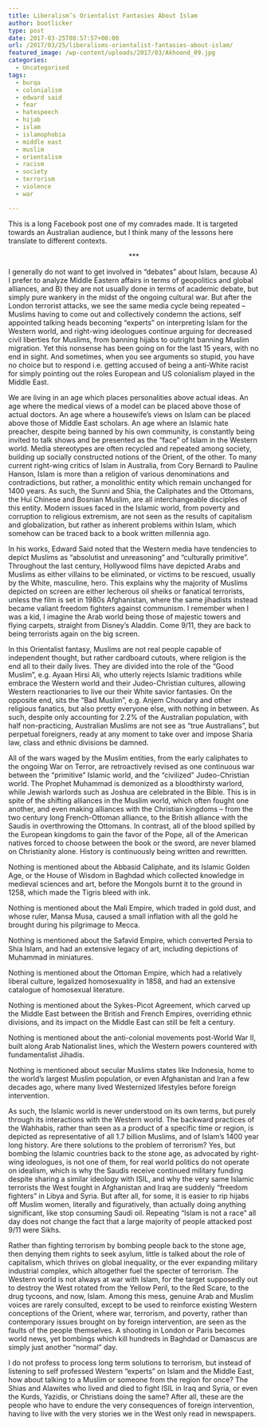 ```yaml
---
title: Liberalism’s Orientalist Fantasies About Islam
author: bootlicker
type: post
date: 2017-03-25T08:57:57+00:00
url: /2017/03/25/liberalisms-orientalist-fantasies-about-islam/
featured_image: /wp-content/uploads/2017/03/Akhoond_09.jpg
categories:
  - Uncategorised
tags:
  - burqa
  - colonialism
  - edward said
  - fear
  - hatespeech
  - hijab
  - islam
  - islamophobia
  - middle east
  - muslim
  - orientalism
  - racism
  - society
  - terrorism
  - violence
  - war

---
```

This is a long Facebook post one of my comrades made. It is targeted towards an Australian audience, but I think many of the lessons here translate to different contexts.

<p style="text-align: center;">
  ***
</p>

I generally do not want to get involved in &#8220;debates&#8221; about Islam, because A) I prefer to analyze Middle Eastern affairs in terms of geopolitics and global alliances, and B) they are not usually done in terms of academic debate, but simply pure wankery in the midst of the ongoing cultural war. But after the London terrorist attacks, we see the same media cycle being repeated &#8211; Muslims having to come out and collectively condemn the actions, self appointed talking heads becoming &#8220;experts&#8221; on interpreting Islam for the Western world, and right-wing ideologues continue arguing for decreased civil liberties for Muslims, from banning hijabs to outright banning Muslim migration. Yet this nonsense has been going on for the last 15 years, with no end in sight. And sometimes, when you see arguments so stupid, you have no choice but to respond i.e. getting accused of being a anti-White racist for simply pointing out the roles European and US colonialism played in the Middle East.

We are living in an age which places personalities above actual ideas. An age where the medical views of a model can be placed above those of actual doctors. An age where a housewife&#8217;s views on Islam can be placed above those of Middle East scholars. An age where an Islamic hate preacher, despite being banned by his own community, is constantly being invited to talk shows and be presented as the &#8220;face&#8221; of Islam in the Western world. Media stereotypes are often recycled and repeated among society, building up socially constructed notions of the Orient, of the other. To many current right-wing critics of Islam in Australia, from Cory Bernardi to Pauline Hanson, Islam is more than a religion of various denominations and contradictions, but rather, a monolithic entity which remain unchanged for 1400 years. As such, the Sunni and Shia, the Caliphates and the Ottomans, the Hui Chinese and Bosnian Muslim, are all interchangeable disciples of this entity. Modern issues faced in the Islamic world, from poverty and corruption to religious extremism, are not seen as the results of capitalism and globalization, but rather as inherent problems within Islam, which somehow can be traced back to a book written millennia ago.

In his works, Edward Said noted that the Western media have tendencies to depict Muslims as &#8220;absolutist and unreasoning&#8221; and &#8220;culturally primitive&#8221;. Throughout the last century, Hollywood films have depicted Arabs and Muslims as either villains to be eliminated, or victims to be rescued, usually by the White, masculine, hero. This explains why the majority of Muslims depicted on screen are either lecherous oil sheiks or fanatical terrorists, unless the film is set in 1980s Afghanistan, where the same jihadists instead became valiant freedom fighters against communism. I remember when I was a kid, I imagine the Arab world being those of majestic towers and flying carpets, straight from Disney&#8217;s Aladdin. Come 9/11, they are back to being terrorists again on the big screen.

In this Orientalist fantasy, Muslims are not real people capable of independent thought, but rather cardboard cutouts, where religion is the end all to their daily lives. They are divided into the role of the &#8220;Good Muslim&#8221;, e.g. Ayaan Hirsi Ali, who utterly rejects Islamic traditions while embrace the Western world and their Judeo-Christian cultures, allowing Western reactionaries to live our their White savior fantasies. On the opposite end, sits the &#8220;Bad Muslim&#8221;, e.g. Anjem Choudary and other religious fanatics, but also pretty everyone else, with nothing in between. As such, despite only accounting for 2.2% of the Australian population, with half non-practicing, Australian Muslims are not see as &#8220;true Australians&#8221;, but perpetual foreigners, ready at any moment to take over and impose Sharia law, class and ethnic divisions be damned.

All of the wars waged by the Muslim entities, from the early caliphates to the ongoing War on Terror, are retroactively revised as one continuous war between the &#8220;primitive&#8221; Islamic world, and the &#8220;civilized&#8221; Judeo-Christian world. The Prophet Muhammad is demonized as a bloodthirsty warlord, while Jewish warlords such as Joshua are celebrated in the Bible. This is in spite of the shifting alliances in the Muslim world, which often fought one another, and even making alliances with the Christian kingdoms &#8211; from the two century long French-Ottoman alliance, to the British alliance with the Saudis in overthrowing the Ottomans. In contrast, all of the blood spilled by the European kingdoms to gain the favor of the Pope, all of the American natives forced to choose between the book or the sword, are never blamed on Christianity alone. History is continuously being written and rewritten.

Nothing is mentioned about the Abbasid Caliphate, and its Islamic Golden Age, or the House of Wisdom in Baghdad which collected knowledge in medieval sciences and art, before the Mongols burnt it to the ground in 1258, which made the Tigris bleed with ink.

Nothing is mentioned about the Mali Empire, which traded in gold dust, and whose ruler, Mansa Musa, caused a small inflation with all the gold he brought during his pilgrimage to Mecca.

Nothing is mentioned about the Safavid Empire, which converted Persia to Shia Islam, and had an extensive legacy of art, including depictions of Muhammad in miniatures.

Nothing is mentioned about the Ottoman Empire, which had a relatively liberal culture, legalized homosexuality in 1858, and had an extensive catalogue of homosexual literature.

Nothing is mentioned about the Sykes-Picot Agreement, which carved up the Middle East between the British and French Empires, overriding ethnic divisions, and its impact on the Middle East can still be felt a century.

Nothing is mentioned about the anti-colonial movements post-World War II, built along Arab Nationalist lines, which the Western powers countered with fundamentalist Jihadis.

Nothing is mentioned about secular Muslims states like Indonesia, home to the world&#8217;s largest Muslim population, or even Afghanistan and Iran a few decades ago, where many lived Westernized lifestyles before foreign intervention.

As such, the Islamic world is never understood on its own terms, but purely through its interactions with the Western world. The backward practices of the Wahhabis, rather than seen as a product of a specific time or region, is depicted as representative of all 1.7 billion Muslims, and of Islam&#8217;s 1400 year long history. Are there solutions to the problem of terrorism? Yes, but bombing the Islamic countries back to the stone age, as advocated by right-wing ideologues, is not one of them, for real world politics do not operate on idealism, which is why the Saudis receive continued military funding despite sharing a similar ideology with ISIL, and why the very same Islamic terrorists the West fought in Afghanistan and Iraq are suddenly &#8220;freedom fighters&#8221; in Libya and Syria. But after all, for some, it is easier to rip hijabs off Muslim women, literally and figuratively, than actually doing anything significant, like stop consuming Saudi oil. Repeating &#8220;Islam is not a race&#8221; all day does not change the fact that a large majority of people attacked post 9/11 were Sikhs.

Rather than fighting terrorism by bombing people back to the stone age, then denying them rights to seek asylum, little is talked about the role of capitalism, which thrives on global inequality, or the ever expanding military industrial complex, which altogether fuel the specter of terrorism. The Western world is not always at war with Islam, for the target supposedly out to destroy the West rotated from the Yellow Peril, to the Red Scare, to the drug tycoons, and now, Islam. Among this mess, genuine Arab and Muslim voices are rarely consulted, except to be used to reinforce existing Western conceptions of the Orient, where war, terrorism, and poverty, rather than contemporary issues brought on by foreign intervention, are seen as the faults of the people themselves. A shooting in London or Paris becomes world news, yet bombings which kill hundreds in Baghdad or Damascus are simply just another &#8220;normal&#8221; day.

I do not profess to process long term solutions to terrorism, but instead of listening to self professed Western &#8220;experts&#8221; on Islam and the Middle East, how about talking to a Muslim or someone from the region for once? The Shias and Alawites who lived and died to fight ISIL in Iraq and Syria, or even the Kurds, Yazidis, or Christians doing the same? After all, these are the people who have to endure the very consequences of foreign intervention, having to live with the very stories we in the West only read in newspapers.